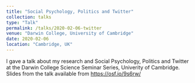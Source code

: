 ```yaml
---
title: "Social Psychology, Politics and Twitter"
collection: talks
type: "Talk"
permalink: /talks/2020-02-06-twitter
venue: "Darwin College, University of Cambridge"
date: 2020-02-06
location: "Cambridge, UK"
---
```

I gave a talk about my research and Social Psychology, Politics and Twitter at the Darwin College Science Seminar Series, Univerity of Cambridge. 
Slides from the talk available from https://osf.io/9s6rw/
